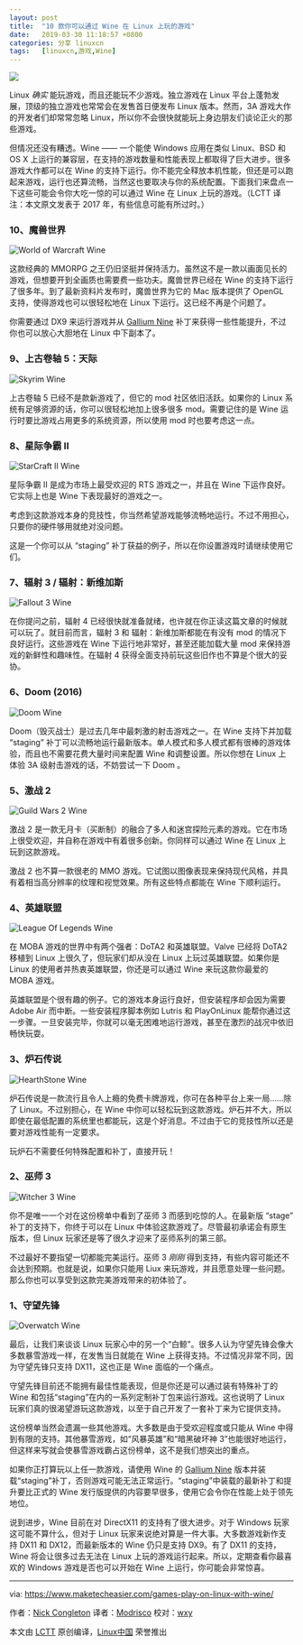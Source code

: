```yaml
---
layout: post
title:	"10 款你可以通过 Wine 在 Linux 上玩的游戏"
date:	2019-03-30 11:18:57 +0800 
categories:	分享 linuxcn 
tags:	[linuxcn,游戏,Wine]
---
```



![](/Asserts/Images//attachment/album/201903/30/111859igjv7pz2s1wvf5ps.jpg)


Linux *确实* 能玩游戏，而且还能玩不少游戏。独立游戏在 Linux 平台上蓬勃发展，顶级的独立游戏也常常会在发售首日便发布 Linux 版本。然而，3A 游戏大作的开发者们却常常忽略 Linux，所以你不会很快就能玩上身边朋友们谈论正火的那些游戏。


但情况还没有糟透。Wine —— 一个能使 Windows 应用在类似 Linux、BSD 和 OS X 上运行的兼容层，在支持的游戏数量和性能表现上都取得了巨大进步。很多游戏大作都可以在 Wine 的支持下运行。你不能完全释放本机性能，但还是可以跑起来游戏，运行也还算流畅，当然这也要取决与你的系统配置。下面我们来盘点一下这些可能会令你大吃一惊的可以通过 Wine 在 Linux 上玩的游戏。（LCTT 译注：本文原文发表于 2017 年，有些信息可能有所过时。）


### 10、魔兽世界


![World of Warcraft Wine](/Asserts/Images//attachment/album/201903/30/111900uwzw213w212v2hnn.jpg "World of Warcraft Wine")


这款经典的 MMORPG 之王仍旧坚挺并保持活力。虽然这不是一款以画面见长的游戏，但想要开到全画质也需要费一些功夫。魔兽世界已经在 Wine 的支持下运行了很多年。到了最新资料片发布时，魔兽世界为它的 Mac 版本提供了 OpenGL 支持，使得游戏也可以很轻松地在 Linux 下运行。这已经不再是个问题了。


你需要通过 DX9 来运行游戏并从 [Gallium Nine](https://www.maketecheasier.com/install-wine-gallium-nine-linux) 补丁来获得一些性能提升，不过你也可以放心大胆地在 Linux 中下副本了。


### 9、上古卷轴 5：天际


![Skyrim Wine](/Asserts/Images//attachment/album/201903/30/111900t5v2337i2i2v7vll.jpg "Skyrim Wine")


上古卷轴 5 已经不是款新游戏了，但它的 mod 社区依旧活跃。如果你的 Linux 系统有足够资源的话，你可以很轻松地加上很多很多 mod。需要记住的是 Wine 运行时要比游戏占用更多的系统资源，所以使用 mod 时也要考虑这一点。


### 8、星际争霸 II


![StarCraft II Wine](/Asserts/Images//attachment/album/201903/30/111901xy4yxxc7z84dzfma.jpg "StarCraft II Wine")


星际争霸 II 是成为市场上最受欢迎的 RTS 游戏之一，并且在 Wine 下运作良好。它实际上也是 Wine 下表现最好的游戏之一。


考虑到这款游戏本身的竞技性，你当然希望游戏能够流畅地运行。不过不用担心，只要你的硬件够用就绝对没问题。


这是一个你可以从 “staging” 补丁获益的例子，所以在你设置游戏时请继续使用它们。


### 7、辐射 3 / 辐射：新维加斯


![Fallout 3 Wine](/Asserts/Images//attachment/album/201903/30/111901nt993kn3gunbt434.jpg "Fallout 3 Wine")


在你提问之前，辐射 4 已经很快就准备就绪，也许就在你正读这篇文章的时候就可以玩了。就目前而言，辐射 3 和 辐射：新维加斯都能在有没有 mod 的情况下良好运行。这些游戏在 Wine 下运行地非常好，甚至还能加载大量 mod 来保持游戏的新鲜性和趣味性。在辐射 4 获得全面支持前玩这些旧作也不算是个很大的妥协。


### 6、Doom (2016)


![Doom Wine](/Asserts/Images//attachment/album/201903/30/111902pw68yh00ypw919dd.jpg "Doom Wine")


Doom（毁灭战士）是过去几年中最刺激的射击游戏之一。在 Wine 支持下并加载 “staging” 补丁可以流畅地运行最新版本。单人模式和多人模式都有很棒的游戏体验，而且也不需要花费大量时间来配置 Wine 和调整设置。所以你想在 Linux 上体验 3A 级射击游戏的话，不妨尝试一下 Doom 。


### 5、激战 2


![Guild Wars 2 Wine](/Asserts/Images//attachment/album/201903/30/111902vq0p3w05j6rwrm0m.jpg "Guild Wars 2 Wine")


激战 2 是一款无月卡（买断制）的融合了多人和迷宫探险元素的游戏。它在市场上很受欢迎，并自称在游戏中有着很多创新。你同样可以通过 Wine 在 Linux 上玩到这款游戏。


激战 2 也不算一款很老的 MMO 游戏。它试图以图像表现来保持现代风格，并具有着相当高分辨率的纹理和视觉效果。所有这些特点都能在 Wine 下顺利运行。


### 4、英雄联盟


![League Of Legends Wine](/Asserts/Images//attachment/album/201903/30/111903y6dnfflr7vzlfqfr.jpg "League Of Legends Wine")


在 MOBA 游戏的世界中有两个强者：DoTA2 和英雄联盟。Valve 已经将 DoTA2 移植到 Linux 上很久了，但玩家们却从没在 Linux 上玩过英雄联盟。如果你是 Linux 的使用者并热衷英雄联盟，你还是可以通过 Wine 来玩这款你最爱的 MOBA 游戏。


英雄联盟是个很有趣的例子。它的游戏本身运行良好，但安装程序却会因为需要 Adobe Air 而中断。一些安装程序脚本例如 Lutris 和 PlayOnLinux 能帮你通过这一步骤。一旦安装完毕，你就可以毫无困难地运行游戏，甚至在激烈的战况中依旧畅快玩耍。


### 3、炉石传说


![HearthStone Wine](/Asserts/Images//attachment/album/201903/30/111903guzcayfgvuub73yu.jpg "HearthStone Wine")


炉石传说是一款流行且令人上瘾的免费卡牌游戏，你可在各种平台上来一局……除了 Linux。不过别担心，在 Wine 中你可以轻松玩到这款游戏。炉石并不大，所以即使在最低配置的系统里也都能玩，这是个好消息。不过由于它的竞技性所以还是要对游戏性能有一定要求。


玩炉石不需要任何特殊配置和补丁，直接开玩！


### 2、巫师 3


![Witcher 3 Wine](/Asserts/Images//attachment/album/201903/30/111904r121zogj2zr2j91f.jpg "Witcher 3 Wine")


你不是唯一一个对在这份榜单中看到了巫师 3 而感到吃惊的人。在最新版 “stage” 补丁的支持下，你终于可以在 Linux 中体验这款游戏了。尽管最初承诺会有原生版本，但 Linux 玩家还是等了很久才迎来了巫师系列的第三部。


不过最好不要指望一切都能完美运行。巫师 3 *刚刚* 得到支持，有些内容可能还不会达到预期。也就是说，如果你只能用 Liux 来玩游戏，并且愿意处理一些问题。那么你也可以享受到这款完美游戏带来的初体验了。


### 1、守望先锋


![Overwatch Wine](/Asserts/Images//attachment/album/201903/30/111904b13axffyzxxduyqp.jpg "Overwatch Wine")


最后，让我们来谈谈 Linux 玩家心中的另一个“白鲸”。很多人认为守望先锋会像大多数暴雪游戏一样，在发售当日就能在 Wine 上获得支持。不过情况非常不同，因为守望先锋只支持 DX11，这也正是 Wine 面临的一个痛点。


守望先锋目前还不能拥有最佳性能表现，但是你还是可以通过装有特殊补丁的 Wine 和包括“staging”在内的一系列定制补丁包来运行游戏。这也说明了 Linux 玩家们真的很渴望游玩这款游戏，以至于自己开发了一套补丁来为它提供支持。


这份榜单当然会遗漏一些其他游戏。大多数是由于受欢迎程度或只能从 Wine 中得到有限的支持。其他暴雪游戏，如“风暴英雄”和“暗黑破坏神 3”也能很好地运行，但这样来写就会使暴雪游戏霸占这份榜单，这不是我们想突出的重点。


如果你正打算玩以上任一款游戏，请使用 Wine 的 [Gallium Nine](https://www.maketecheasier.com/install-wine-gallium-nine-linux) 版本并装载“staging”补丁，否则游戏可能无法正常运行。“staging”中装载的最新补丁和提升要比正式的 Wine 发行版提供的内容要早很多，使用它会令你在性能上处于领先地位。


说到进步，Wine 目前在对 DirectX11 的支持有了很大进步。对于 Windows 玩家这可能不算什么，但对于 Linux 玩家来说绝对算是一件大事。大多数游戏新作支持 DX11 和 DX12，而最新版本的 Wine 仍只是支持 DX9。有了 DX11 的支持，Wine 将会让很多过去无法在 Linux 上玩的游戏运行起来。所以，定期查看你最喜欢的 Windows 游戏是否也可以开始在 Wine 上运行，你可能会非常惊喜。




---


via: <https://www.maketecheasier.com/games-play-on-linux-with-wine/>


作者：[Nick Congleton](https://www.maketecheasier.com/author/nickcongleton/) 译者：[Modrisco](https://github.com/Modrisco) 校对：[wxy](https://github.com/wxy)


本文由 [LCTT](https://github.com/LCTT/TranslateProject) 原创编译，[Linux中国](https://linux.cn/) 荣誉推出
